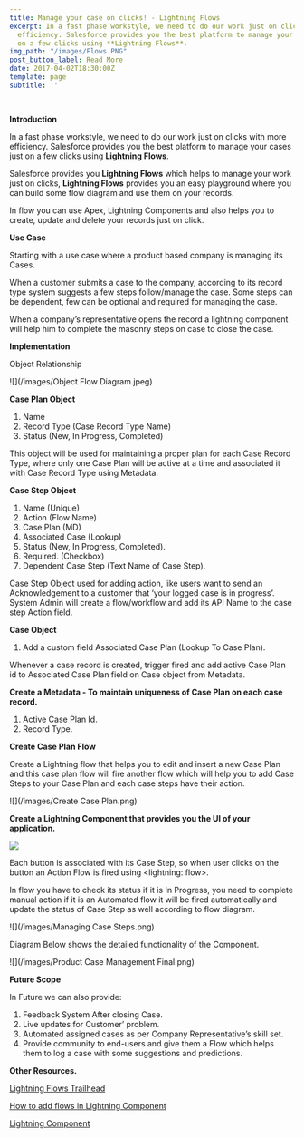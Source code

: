 ```yaml
---
title: Manage your case on clicks! - Lightning Flows
excerpt: In a fast phase workstyle, we need to do our work just on clicks with more
  efficiency. Salesforce provides you the best platform to manage your cases just
  on a few clicks using **Lightning Flows**.
img_path: "/images/Flows.PNG"
post_button_label: Read More
date: 2017-04-02T18:30:00Z
template: page
subtitle: ''

---
```

**Introduction**

In a fast phase workstyle, we need to do our work just on clicks with more efficiency. Salesforce provides you the best platform to manage your cases just on a few clicks using **Lightning Flows**.

Salesforce provides you **Lightning Flows** which helps to manage your work just on clicks, **Lightning Flows** provides you an easy playground where you can build some flow diagram and use them on your records.

In flow you can use Apex, Lightning Components and also helps you to create, update and delete your records just on click.

**Use Case**

Starting with a use case where a product based company is managing its Cases.

When a customer submits a case to the company, according to its record type system suggests a few steps follow/manage the case. Some steps can be dependent, few can be optional and required for managing the case.

When a company’s representative opens the record a lightning component will help him to complete the masonry steps on case to close the case.

**Implementation**

Object Relationship

![](/images/Object Flow Diagram.jpeg)

**Case Plan Object**

1. Name
2. Record Type (Case Record Type Name)
3. Status (New, In Progress, Completed)

This object will be used for maintaining a proper plan for each Case Record Type, where only one Case Plan will be active at a time and associated it with Case Record Type using Metadata.

**Case Step Object**

1. Name (Unique)
2. Action (Flow Name)
3. Case Plan (MD)
4. Associated Case (Lookup)
5. Status (New, In Progress, Completed).
6. Required. (Checkbox)
7. Dependent Case Step (Text Name of Case Step).

Case Step Object used for adding action, like users want to send an Acknowledgement to a customer that ‘your logged case is in progress’. System Admin will create a flow/workflow and add its API Name to the case step Action field.

**Case Object**

1. Add a custom field Associated Case Plan (Lookup To Case Plan).

Whenever a case record is created, trigger fired and add active Case Plan id to Associated Case Plan field on Case object from Metadata.

**Create a Metadata - To maintain uniqueness of Case Plan on each case record.**

1. Active Case Plan Id.
2. Record Type.

**Create Case Plan Flow**

Create a Lightning flow that helps you to edit and insert a new Case Plan and this case plan flow will fire another flow which will help you to add Case Steps to your Case Plan and each case steps have their action.

![](/images/Create Case Plan.png)

**Create a Lightning Component that provides you the UI of your application.**

![](/images/lc.PNG)

Each button is associated with its Case Step, so when user clicks on the button an Action Flow is fired using <lightning: flow>.

In flow you have to check its status if it is In Progress, you need to complete manual action if it is an Automated flow it will be fired automatically and update the status of Case Step as well according to flow diagram.

![](/images/Managing Case Steps.png)

Diagram Below shows the detailed functionality of the Component.

![](/images/Product Case Management Final.png)

**Future Scope**

In Future we can also provide:

1. Feedback System After closing Case.
2. Live updates for Customer’ problem.
3. Automated assigned cases as per Company Representative’s skill set.
4. Provide community to end-users and give them a Flow which helps them to log a case with some suggestions and predictions.

**Other Resources.**

[Lightning Flows Trailhead](https://trailhead.salesforce.com/en/content/learn/modules/business_process_automation)

[How to add flows in Lightning Component](https://developer.salesforce.com/docs/component-library/bundle/lightning:flow/example)

[Lightning Component](https://developer.salesforce.com/docs/atlas.en-us.lightning.meta/lightning/intro_framework.htm)